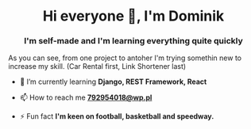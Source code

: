 <h1 align="center">Hi everyone 👋, I'm Dominik</h1>
<h3 align="center">I'm self-made and I'm learning everything quite quickly</h3>

As you can see, from one project to antoher I'm trying somethin new to increase my skill. (Car Rental first, Link Shortener last)

- 🌱 I’m currently learning **Django, REST Framework, React**

- 📫 How to reach me **792954018@wp.pl**

- ⚡ Fun fact **I'm keen on football, basketball and speedway.**
